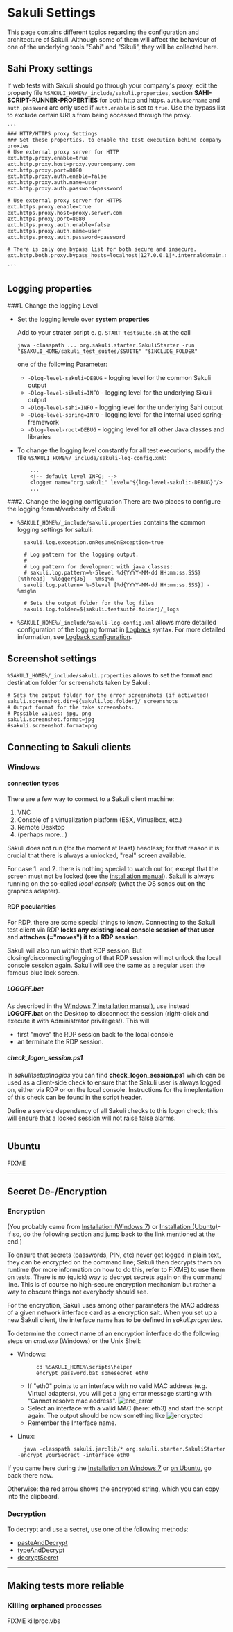 # Sakuli Settings

This page contains different topics regarding the configuration and architecture of Sakuli. Although some of them will affect the behaviour of one of the underlying tools "Sahi" and "Sikuli", they will be collected here. 

## Sahi Proxy settings
If web tests with Sakuli should go through your company's proxy, edit the property file `%SAKULI_HOME%/_include/sakuli.properties`, section __SAHI-SCRIPT-RUNNER-PROPERTIES__ for both http and https. `auth.username` and `auth.password` are only used if `auth.enable` is set to `true`. 
Use the bypass list to exclude certain URLs from being accessed through the proxy.   
      
    ```
	### HTTP/HTTPS proxy Settings
	### Set these properties, to enable the test execution behind company proxies
	# Use external proxy server for HTTP
	ext.http.proxy.enable=true
	ext.http.proxy.host=proxy.yourcompany.com
	ext.http.proxy.port=8080
	ext.http.proxy.auth.enable=false
	ext.http.proxy.auth.name=user
	ext.http.proxy.auth.password=password
	
	# Use external proxy server for HTTPS
	ext.https.proxy.enable=true
	ext.https.proxy.host=proxy.server.com
	ext.https.proxy.port=8080
	ext.https.proxy.auth.enable=false
	ext.https.proxy.auth.name=user
	ext.https.proxy.auth.password=password
	
	# There is only one bypass list for both secure and insecure.
	ext.http.both.proxy.bypass_hosts=localhost|127.0.0.1|*.internaldomain.com|www.verisign.com
    
    ```


## Logging properties

###1. Change the logging Level
*  Set the logging levele over __system properties__
  
	  Add to your strater script e. g. `START_testsuite.sh` at the call 
	  ```
	  java -classpath ... org.sakuli.starter.SakuliStarter -run "$SAKULI_HOME/sakuli_test_suites/$SUITE" "$INCLUDE_FOLDER"
	  ```
	  one of the following Parameter:
	  * `-Dlog-level-sakuli=DEBUG` 	- logging level for the common Sakuli output                  
      * `-Dlog-level-sikuli=INFO` 	- logging level for the underlying Sikuli output 
      * `-Dlog-level-sahi=INFO`     - logging level for the underlying Sahi output 
      * `-Dlog-level-spring=INFO`   - logging level for the internal used spring-framework
      * `-Dlog-level-root=DEBUG`    - logging level for all other Java classes and libraries
                         	 
*  To change the logging level constantly for all test executions, modify the file `%SAKULI_HOME%/_include/sakuli-log-config.xml`:

	```
	    ...
		<!-- default level INFO; -->
	    <logger name="org.sakuli" level="${log-level-sakuli:-DEBUG}"/>
	    ...
    ```

###2. Change the logging configuration
There are two places to configure the logging format/verbosity of Sakuli: 

* `%SAKULI_HOME%/_include/sakuli.properties` contains the common logging settings for sakuli: 
	
		sakuli.log.exception.onResumeOnException=true
		
		# Log pattern for the logging output.
		#
		# Log pattern for development with java classes:
		# sakuli.log.pattern=%-5level %d{YYYY-MM-dd HH:mm:ss.SSS} [%thread]  %logger{36} - %msg%n
		sakuli.log.pattern= %-5level [%d{YYYY-MM-dd HH:mm:ss.SSS}] - %msg%n
		
		# Sets the output folder for the log files
		sakuli.log.folder=${sakuli.testsuite.folder}/_logs
	

* `%SAKULI_HOME%/_include/sakuli-log-config.xml` allows more detailled configuration of the logging format in [Logback](http://logback.qos.ch/) syntax. For more detailed information, see
[Logback configuration](http://logback.qos.ch/manual/configuration.html). 


## Screenshot settings 

`%SAKULI_HOME%/_include/sakuli.properties` allows to set the format and destination folder for screenshots taken by Sakuli: 

    # Sets the output folder for the error screenshots (if activated)
    sakuli.screenshot.dir=${sakuli.log.folder}/_screenshots
    # Output format for the take screenshots.
    # Possible values: jpg, png
    sakuli.screenshot.format=jpg
    #sakuli.screenshot.format=png


## Connecting to Sakuli clients

### Windows 
#### connection types
There are a few way to connect to a Sakuli client machine: 

1. VNC
2. Console of a virtualization platform (ESX, Virtualbox, etc.)
3. Remote Desktop
4. (perhaps more…) 

Sakuli does not run (for the moment at least) headless; for that reason it is crucial that there is always a unlocked, "real" screen available. 

For case 1. and 2. there is nothing special to watch out for, except that the screen must not be locked (see the [installation manual](../docs/installation-windows.md)). Sakuli is always running on the so-called *local console* (what the OS sends out on the graphics adapter).

#### RDP pecularities
For RDP, there are some special things to know. Connecting to the Sakuli test client via RDP **locks any existing local console session of that user** and **attaches (="moves") it to a RDP session**. 

Sakuli will also run within that RDP session. But closing/disconnecting/logging of that RDP session will not unlock the local console session again. Sakuli will see the same as a regular user: the famous blue lock screen. 

##### LOGOFF.bat
As described in the [Windows 7 installation manual](../docs/installation-windows.md)), use instead **LOGOFF.bat** on the Desktop to disconnect the session (right-click and execute it with Administrator privileges!). This will

* first "move" the RDP session back to the local console
* an terminate the RDP session.

##### check_logon_session.ps1
In *sakuli\setup\nagios* you can find **check_logon_session.ps1** which can be used as a client-side check to ensure that the Sakuli user is always logged on, either via RDP or on the local console. Instructions for the imeplentation of this check can be found in the script header. 

Define a service dependency of all Sakuli checks to this logon check; this will ensure that a locked session will not raise false alarms. 

- - -

## Ubuntu
FIXME

- - -

## Secret De-/Encryption
### Encryption

(You probably came from [Installation (Windows 7)](../docs/installation-windows.md) or [Installation (Ubuntu)](../docs/installation-ubuntu.md)- if so, do the following section and jump back to the link mentioned at the end.)

To ensure that secrets (passwords, PIN, etc) never get logged in plain text, they can be encrypted on the command line; Sakuli then decrypts them on runtime (for more information on how to do this, refer to FIXME) to use them on tests. There is no (quick) way to decrypt secrets again on the command line. This is of course no high-secure encryption mechanism but rather a way to obscure things not everybody should see. 

For the encryption, Sakuli uses among other parameters the MAC address of a given network interface card as a encryption salt. When you set up a new Sakuli client, the interface name has to be defined in _sakuli.properties_.    

To determine the correct name of an encryption interface do the following steps on _cmd.exe_ (Windows) or the Unix Shell: 

* Windows:  

			cd %SAKULI_HOME%\scripts\helper
			encrypt_password.bat somesecret eth0
		
	* If "eth0" points to an interface with no valid MAC address (e.g. Virtual adapters), you will get a long error message starting with "Cannot resolve mac address". 
	 ![enc_error](../docs/pics/w_enc_error.jpg) 
	* Select an interface with a valid MAC (here: eth3) and start the script again. The output should be now something like 
	 ![encrypted](../docs/pics/w_encrypted.jpg) 
	* Remember the Interface name. 

* Linux:

		java -classpath sakuli.jar:lib/* org.sakuli.starter.SakuliStarter -encrypt yourSecrect -interface eth0

If you came here during the [Installation on Windows 7](../docs/installation-windows.md) or [on Ubuntu](../docs/installation-ubuntu.md), go back there now. 

Otherwise: the red arrow shows the encrypted string, which you can copy into the clipboard. 

### Decryption 

To decrypt and use a secret, use one of the following methods:
 
* [pasteAndDecrypt](./api/sakuli_Environment.md#pasteanddecrypttext)
* [typeAndDecrypt](./api/sakuli_Environment.md#typeanddecrypttext-optmodifiers)
* [decryptSecret](./api/sakuli_Environment.md#decryptsecretsecret)

- - -

## Making tests more reliable
### Killing orphaned processes 
FIXME killproc.vbs
